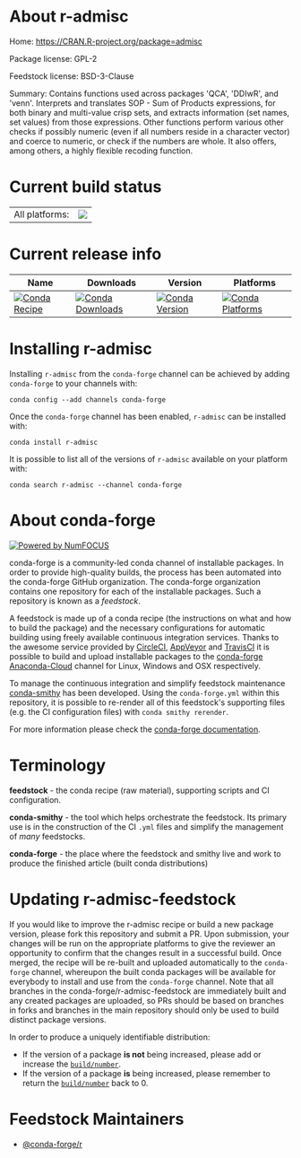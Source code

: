 About r-admisc
==============

Home: https://CRAN.R-project.org/package=admisc

Package license: GPL-2

Feedstock license: BSD-3-Clause

Summary: Contains functions used across packages 'QCA', 'DDIwR', and 'venn'. Interprets and translates SOP - Sum of Products expressions, for both binary and multi-value crisp sets, and extracts information (set names, set values) from those expressions. Other functions perform various other checks if possibly numeric (even if all numbers reside in a character vector) and coerce to numeric, or check if the numbers are whole. It also offers, among others, a highly flexible recoding function.



Current build status
====================


<table><tr><td>All platforms:</td>
    <td>
      <a href="https://dev.azure.com/conda-forge/feedstock-builds/_build/latest?definitionId=8711&branchName=master">
        <img src="https://dev.azure.com/conda-forge/feedstock-builds/_apis/build/status/r-admisc-feedstock?branchName=master">
      </a>
    </td>
  </tr>
</table>

Current release info
====================

| Name | Downloads | Version | Platforms |
| --- | --- | --- | --- |
| [![Conda Recipe](https://img.shields.io/badge/recipe-r--admisc-green.svg)](https://anaconda.org/conda-forge/r-admisc) | [![Conda Downloads](https://img.shields.io/conda/dn/conda-forge/r-admisc.svg)](https://anaconda.org/conda-forge/r-admisc) | [![Conda Version](https://img.shields.io/conda/vn/conda-forge/r-admisc.svg)](https://anaconda.org/conda-forge/r-admisc) | [![Conda Platforms](https://img.shields.io/conda/pn/conda-forge/r-admisc.svg)](https://anaconda.org/conda-forge/r-admisc) |

Installing r-admisc
===================

Installing `r-admisc` from the `conda-forge` channel can be achieved by adding `conda-forge` to your channels with:

```
conda config --add channels conda-forge
```

Once the `conda-forge` channel has been enabled, `r-admisc` can be installed with:

```
conda install r-admisc
```

It is possible to list all of the versions of `r-admisc` available on your platform with:

```
conda search r-admisc --channel conda-forge
```


About conda-forge
=================

[![Powered by NumFOCUS](https://img.shields.io/badge/powered%20by-NumFOCUS-orange.svg?style=flat&colorA=E1523D&colorB=007D8A)](http://numfocus.org)

conda-forge is a community-led conda channel of installable packages.
In order to provide high-quality builds, the process has been automated into the
conda-forge GitHub organization. The conda-forge organization contains one repository
for each of the installable packages. Such a repository is known as a *feedstock*.

A feedstock is made up of a conda recipe (the instructions on what and how to build
the package) and the necessary configurations for automatic building using freely
available continuous integration services. Thanks to the awesome service provided by
[CircleCI](https://circleci.com/), [AppVeyor](https://www.appveyor.com/)
and [TravisCI](https://travis-ci.com/) it is possible to build and upload installable
packages to the [conda-forge](https://anaconda.org/conda-forge)
[Anaconda-Cloud](https://anaconda.org/) channel for Linux, Windows and OSX respectively.

To manage the continuous integration and simplify feedstock maintenance
[conda-smithy](https://github.com/conda-forge/conda-smithy) has been developed.
Using the ``conda-forge.yml`` within this repository, it is possible to re-render all of
this feedstock's supporting files (e.g. the CI configuration files) with ``conda smithy rerender``.

For more information please check the [conda-forge documentation](https://conda-forge.org/docs/).

Terminology
===========

**feedstock** - the conda recipe (raw material), supporting scripts and CI configuration.

**conda-smithy** - the tool which helps orchestrate the feedstock.
                   Its primary use is in the construction of the CI ``.yml`` files
                   and simplify the management of *many* feedstocks.

**conda-forge** - the place where the feedstock and smithy live and work to
                  produce the finished article (built conda distributions)


Updating r-admisc-feedstock
===========================

If you would like to improve the r-admisc recipe or build a new
package version, please fork this repository and submit a PR. Upon submission,
your changes will be run on the appropriate platforms to give the reviewer an
opportunity to confirm that the changes result in a successful build. Once
merged, the recipe will be re-built and uploaded automatically to the
`conda-forge` channel, whereupon the built conda packages will be available for
everybody to install and use from the `conda-forge` channel.
Note that all branches in the conda-forge/r-admisc-feedstock are
immediately built and any created packages are uploaded, so PRs should be based
on branches in forks and branches in the main repository should only be used to
build distinct package versions.

In order to produce a uniquely identifiable distribution:
 * If the version of a package **is not** being increased, please add or increase
   the [``build/number``](https://conda.io/docs/user-guide/tasks/build-packages/define-metadata.html#build-number-and-string).
 * If the version of a package **is** being increased, please remember to return
   the [``build/number``](https://conda.io/docs/user-guide/tasks/build-packages/define-metadata.html#build-number-and-string)
   back to 0.

Feedstock Maintainers
=====================

* [@conda-forge/r](https://github.com/conda-forge/r/)

